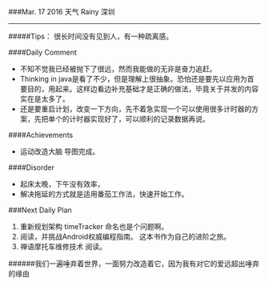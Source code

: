 ###Mar. 17 2016 天气 Rainy 深圳
***
#####Tips：
很长时间没有见到人，有一种疏离感。

####Daily Comment
+ 不知不觉我已经被抛下了很远，然而我能做的无非是奋力追赶。
+ Thinking in java是看了不少，但是理解上很抽象。恐怕还是要先以应用为首要目的，用起来。这样边看边补充基础才是正确的做法，毕竟关于并发的内容实在是太多了。
+ 还是要重启计划，改变一下方向，先不着急实现一个可以使用很多计时器的方案，先把单个的计时器实现好了，可以顺利的记录数据再说。

####Achievements
+ 运动改造大脑 导图完成。

####Disorder
* 起床太晚，下午没有效率，
* 解决拖延的方式就是适用番茄工作法，快速开始工作。

###Next Daily Plan

1. 重新规划架构 timeTracker 命名也是个问题啊。
2. 阅读，并挑战Android权威编程指南。 这本书作为自己的进阶之旅。
3. 禅语摩托车维修技术 阅读。

######我们一遍唾弃着世界，一面努力改造着它，因为我有对它的爱远超出唾弃的缘由